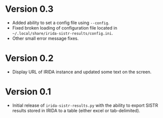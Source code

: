 # Version 0.3

* Added ability to set a config file using `--config`.
* Fixed broken loading of configuration file located in `~/.local/share/irida-sistr-results/config.ini`.
* Other small error message fixes.

# Version 0.2

* Display URL of IRIDA instance and updated some text on the screen.

# Version 0.1

* Initial release of `irida-sistr-results.py` with the ability to export SISTR results stored in IRIDA to a table (either excel or tab-delimited).
